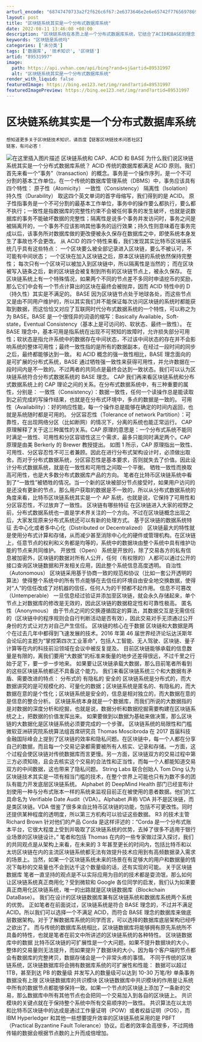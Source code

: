 ```yaml
---
arturl_encode: "68747470733a2f2f626c6f67:2e6373646e2e6e65742f77656978696e5f3434313732303233:2f61727469636c652f64657461696c732f3839353331393937"
layout: post
title: "区块链系统其实是一个分布式数据库系统"
date: 2022-08-11 13:46:08 +08:00
description: "区块链系统在本质上是一个分布式数据库系统，它结合了ACID和BASE的理念，但与传统数据库不同，它牺"
keywords: "区块链是系统吗"
categories: ['未分类']
tags: ['数据库', '技术知识', '区块链']
artid: "89531997"
image:
  path: https://api.vvhan.com/api/bing?rand=sj&artid=89531997
  alt: "区块链系统其实是一个分布式数据库系统"
render_with_liquid: false
featuredImage: https://bing.ee123.net/img/rand?artid=89531997
featuredImagePreview: https://bing.ee123.net/img/rand?artid=89531997
---
```


# 区块链系统其实是一个分布式数据库系统
```
想知道更多关于区块链技术知识，请百度【链客区块链技术问答社区】
链客，有问必答！
```
![在这里插入图片描述](https://img-blog.csdnimg.cn/20190426100026418.png)
区块链系统和 CAP、ACID 和 BASE
为什么我们说区块链系统其实是一个分布式数据库系统？
ACID
传统的数据库都满足 ACID 原则。我们首先来看一个“事务”（transaction）的概念。事务是一个操作序列，是一个不可分割的基本工作单位。在一个传统的数据库管理系统（DBMS）中，事务应该具有四个特性：
原子性（Atomicity）
一致性（Consistency）
隔离性（Isolation）
持久性（Durability）
取这四个英文单词的首字母缩写，我们得到的是 ACID。
原子性指事务是一个不可分割的最基本工作单位，事务中的操作要么都执行，要么都不执行；一致性是指数据库的完整性约束不会被任何事务的发生破坏，也就是说数据库的事务不能破坏数据的完整性；隔离性是说多个事务并发访问时，事务之间是被隔离开的，一个事务不应该影响其他事务的运行效果；持久性则意味着在事务完成以后，该事务所对数据库做的更改便被永久保存在数据库之中，即使系统本身发生了事故也不会更改。
从 ACID 的四个特性来看，我们发现其实比特币区块链系统几乎具有这些特点：
一个区块要么被全部记录进入区块链，要么不被认可，不可能有中间状态；
一个区块在加入区块链之后，原本区块链的系统依然保持完整性；
每次只有一个区块可以被加入到区块链中，所以隔离性是当然的；
而在区块被写入链条之后，新的区块链会被复制到所有的区块链节点上，被永久保存。
在区块链系统上有一个特殊情况，如果两个不同的节点差不多同时申请挖币的奖励，那么它们中会有一个节点计算出的区块在最终会被抛弃，因而 ACID 特性中的 D（持久性）其实是不满足的。
BASE
因为区块链节点处于地球各处，而这些节点又是由不同用户维护的，所以其实我们并不能保证每次访问区块链的系统时都能获取到数据，而这恰恰又对应了互联网时代分布式数据系统的一个特性，可以称之为为 BASE。BASE 是一个很怪异的词语的缩写：Basically Available，Soft-state，Eventual Consistency（基本上是可访问的、软状态、最终一致性）。
在 BASE 理念中，基本可用是指系统在出现不可预知的故障时，允许损失部分可用性；软状态是指允许系统中的数据存在中间状态，不过该中间状态的存在并不会影响系统的整体可用性；最终一致性指的是所有的数据副本，在经过一段时间的同步之后，最终都能够达到一致。
和 ACID 概念的强一致性相比，BASE 理念面向的是可扩展的分布式系统，BASE 通过牺牲强一致性来获得可用性，并允许数据在一段时间内是不一致的。不过两者的共同点是最终会达到一致状态。我们可以认为区块链系统符合分布式数据系统的 BASE 理念。
CAP
我们再来看区块链系统和分布式数据系统上的 CAP 理论之间的关系。在分布式数据系统中，有三种重要的属性，分别是：
一致性（Consistency）：数据一致性，任何一个读操作总是能读取到之前完成的写操作结果，也就是在分布式环境中，多点的数据是一致的。
可用性（Availability）：好的响应性能，每一个操作总是能够在确定的时间内返回，也就是系统随时都是可用的。
分区容忍性（Tolerance of network Partition）：可靠性，在出现网络分区（比如断网）的情况下，分离的系统也能正常运行。
CAP 原理解释了关于这三种属性的关系。CAP 原理的意思是：一个分布式系统不能同时满足一致性、可用性和分区容错性这三个需求，最多只能同时满足两个。CAP 原理是由美 Berkerly 的 Brewer 教授提出。
如图 1 所示，CAP 原理指出一致性、可用性、分区容忍性不可三者兼顾。因此在进行分布式架构设计时，必须做出取舍。而对于分布式数据系统，分区容忍性是基本要求，否则就失去了价值。因此设计分布式数据系统，就是在一致性和可用性之间取一个平衡。
牺牲一致性而换取高可用性，也是大多数分布式数据库产品的方向。
笔者在比特币区块链系统中看到了“一致性”被牺牲的情况。当一个新的区块被部分节点接受时，如果用户访问的是还没有更新的节点，那么用户获取的数据是不一致的，所以从分布式数据系统的角度来看，比特币区块链系统其实是一个 AP 系统，也就是说，它保持了可用性和分区容忍性，不过放弃了一致性。
区块链有哪些特征
在区块链进入大家的视野之前，分布式数据系统也一直是学术界关注的一个方向。不过在区块链概念出现之后，大家发现原来分布式系统还可以有新的处理方式。
基于区块链的数据系统特征
去中心化或者多中心化（Distributed or Decentralized）
区块链最大的特性就是使用分布式计算和存储，从而减少甚至消除中心化的硬件或管理机构。在区块链上，任意节点的权利和义务都是均等的，系统中的数据块由整个系统中具有维护功能的节点来共同维护。
开放性（Open）
系统是开放的，除了交易各方的私有信息被加密外，区块链的数据对所有人公开，任何（有权限的）人都可以通过公开的接口查询区块链数据和开发相关应用，因此整个系统信息高度透明。
自治性（Autonomous）
区块链采用基于协商一致的规范和协议（比如一套公开透明的算法）使得整个系统中的所有节点能够在去信任的环境自由安全地交换数据，使得对“人”的信任改成了对机器的信任，任何人为的干预都不起作用。
信息不可篡改（Untemperable）
一旦信息经过验证并添加至区块链，就会永久存储起来，单个节点上对数据库的修改是无效的，因此区块链的数据稳定性和可靠性极高。
匿名性（Anonymous）
由于节点之间的交换遵循固定的算法，其数据交互是无需信任的（区块链中的程序规则会自行判断活动是否有效），因此交易对手无须通过公开身份的方式让对方对自己产生信任。
区块链的核心在于数据
区块链和大数据是两个在过去几年中都得到飞速发展的技术。2016 年第 46 届世界经济论坛达沃斯年会论坛的主题为“掌控第四次工业革命”，包括人工智能、无人驾驶、区块链、量子计算等在内的科技前沿领域在会议中被反复提及。
目前区块链能够承载的信息数量是有限的，离我们要用“大数据”的标准来衡量的地步还差得很远，不过千里之行始于足下，要一步一步地来。
如果要让区块链承载大数据，那么目前笔者所看到的这些区块链系统都还不具备这个能力。
我们来看区块链系统三个和大数据有矛盾、需要改进的特点：
分布式的
有隐私的
安全的
区块链系统是分布式的，而大数据讲究的是可规模化的、可量化的数据；区块链系统是匿名的、有隐私的，而大数据在意的是个性化；区块链系统是安全的，信息是相对独立的，而大数据在意的是信息的整合分析。
区块链系统本身就是一个数据库，而我们所说的大数据指的是对数据的深度分析和挖掘，也就是说，数据分析和数据挖掘需要构建在区块链系统之上，把数据的价值发挥出来。
如果要做到以数据为基础来做决策，那么区块链的大数据化是区块链系统必须要完成的一个步骤。
区块链系统的局限性和门槛
微软亚洲研究院系统算法组首席研究员 Thomas Moscibroda 在 2017 首届科技金融国际峰会上提到了区块链的效率和隐私问题。在区块链中，每一个人都在分享自己的数据，而且每一个交易记录都需要被所有人核实、记录和存储。一方面，这个过程会使区块链对传统数据库而言更慢。另一方面，区块链双方的交易过程中第三方必须知晓，且会去核实这个交易的合法性和正当性，而每一个人都能知道交易双方的中间数据，这也带来了隐私问题。
String Labs 联合创始人 Tom Ding 认为区块链技术其实是一项有相当门槛的技术，在整个世界上可能也只有为数不多的团队有能力开发底层区块链系统。
Alphabet 的 DeepMind Health 部门已经宣布计划使用一种与分布式账本一样的系统来监视目前正在被使用的患者数据。他们的工具命名为 Verifiable Date Audit（VDA）。Alphabet 声称 VDA 并不是区块链，而是类区块链。VDA 借鉴了很多来自比特币区块链的功能，包括不可更改性。同时还提供某种程度的透明度，所以第三方机构可以验证这些数据。
R3 的技术主管 Richard Brown 针对他们的产品 Corda 是这样评述的：“Corda 是一个分布式账本平台，它很大程度上受到并吸取了区块链系统的优势，去掉了很多不适用于银行业场景的区块链设计。”
笔者和包括 Thomas 在内的一些专家做过深入探讨，我们的共同观点是从架构上来看，在未来的 3 年甚至更长的时间内，包括比特币和以太坊区块链在内的主流区块链系统都无法有效提升技术应用到有高频数据录入需求的场景上。当然，如果一个区块链系统未来的场景在有足够大的用户和数据量的情况下每秒的交易量也不会到达千这个数量级的话，还有实现的可能。
关于区块链数据库
笔者一直坚持的观点是不以实际应用为目的的技术都是耍流氓，那么如何让区块链系统真正商用化？受到微软和 Google 各位同学的启发，我们认为如果要真正商用化区块链系统，唯一的出路就是区块链数据库（Blockchain DataBase）。
我们在设计的区块链数据库兼有区块链系统和数据库系统两个系统的优势。
正如笔者在前面说过，区块链系统是符合 BASE 理念的，不过并不满足 ACID。所以我们可以选择一个不满足 ACID，而符合 BASE 理念的数据库来做底层数据架构。对于了解数据库系统的同学而言，可以选择的数据库底层架构已经呼之欲出了。
而与传统的数据库系统相比，区块链数据库将能够拥有原先系统所不具备的特性，也就是笔者在前文中所讲述的区块链系统的各种特性。
区块链数据库中的数据
比特币区块链的可扩展性是一个大问题。如果不提升数据块的大小，整体的交易量则无法提升，而如果提升了数据块的大小，因为每个客户端的节点都会有数据库的完整拷贝，数据存储会是一个非常头疼的事情。
不同于传统的区块链系统，区块链数据库将会拥有数据库系统的可扩展性和性能：
数据可以超过 1TB，甚至到达 PB 的数量级
并发写入的数量级可以达到 10-30 万笔/秒
单条事务数据没有上限
区块链数据库的共识模块
区块链数据库中共识模块的作用是让系统中所有的数据节点都能够保持一致。如果一个节点的区块链上添加了一条新的交易，那么数据库中所有其他节点也会把同一个交易加入到各自的区块链上。
共识模块的关键点就在于保持整个系统中所有交易顺序的一致性。
共识算法在以太坊和比特币区块链中的达成是通过工作量证明（POW）或者权益证明（POS），而 IBM Hyperledger 和其他一些想要提升效率的区块链系统采用的是 PBFT（Practical Byzantine Fault Tolerance）协议。后者的效率会高很多，不过网络传输的数据会根据节点数的上升而成倍增加。